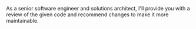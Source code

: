 As a senior software engineer and solutions architect, I'll provide you with a review of the given code and recommend changes to make it more maintainable.